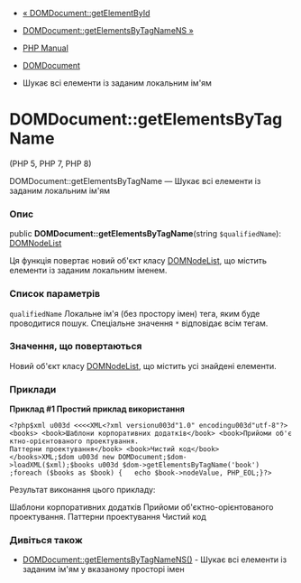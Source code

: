 - [« DOMDocument::getElementById](domdocument.getelementbyid.md)
- [DOMDocument::getElementsByTagNameNS
»](domdocument.getelementsbytagnamens.md)

- [PHP Manual](index.md)
- [DOMDocument](class.domdocument.md)
- Шукає всі елементи із заданим локальним ім'ям

# DOMDocument::getElementsByTagName

(PHP 5, PHP 7, PHP 8)

DOMDocument::getElementsByTagName — Шукає всі елементи із заданим
локальним ім'ям

### Опис

public **DOMDocument::getElementsByTagName**(string `$qualifiedName`):
[DOMNodeList](class.domnodelist.md)

Ця функція повертає новий об'єкт класу
[DOMNodeList](class.domnodelist.md), що містить елементи із заданим
локальним іменем.

### Список параметрів

`qualifiedName`
Локальне ім'я (без простору імен) тега, яким буде
проводитися пошук. Спеціальне значення `*` відповідає всім тегам.

### Значення, що повертаються

Новий об'єкт класу [DOMNodeList](class.domnodelist.md), що містить
усі знайдені елементи.

### Приклади

**Приклад #1 Простий приклад використання**

`<?php$xml u003d <<<<XML<?xml versionu003d"1.0" encodingu003d"utf-8"?><books> <book>Шаблони корпоративних додатків</book> <book>Прийоми об'єктно-орієнтованого проектування. Паттерни проектування</book> <book>Чистий код</book></books>XML;$dom u003d new DOMDocument;$dom->loadXML($xml);$books u003d $dom->getElementsByTagName('book') ;foreach ($books as $book) {   echo $book->nodeValue, PHP_EOL;}?> `

Результат виконання цього прикладу:

Шаблони корпоративних додатків
Прийоми об'єктно-орієнтованого проектування. Паттерни проектування
Чистий код

### Дивіться також

- [DOMDocument::getElementsByTagNameNS()](domdocument.getelementsbytagnamens.md) -
Шукає всі елементи із заданим ім'ям у вказаному просторі імен
